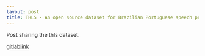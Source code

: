 ```yaml
---
layout: post
title: THLS - An open source dataset for Brazilian Portuguese speech processing
---
```


Post sharing the thls dataset.

[gitlablink](https://gitlab.com/lfelipesv/1000-sentences-thls-dataset)